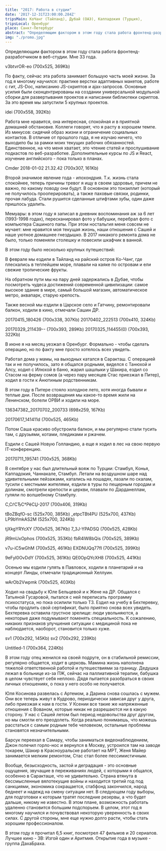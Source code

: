 ```yaml
---
title: "2017: Работа в студии"
date: '2017-12-31T23:00:00.284Z'
tripsMain: КоЧанг (Тайланд), Дубай (ОАЭ), Каппадокия (Турция), 
tripsLocal: Оренбург
place: Санкт-Петербург
abstract: "Определяющим фактором в этом году стала работа фронтенд-разработчиком в веб-студии"
img: "./promo.jpg"
---
```


Определяющим фактором в этом году стала работа фронтенд-разработчиком в веб-студии. Мне 33 года. 

v3btvrOR-eo (700x525, 369Kb)

По факту, сейчас эта работа занимает большую часть моей жизни. За год я многому научился: практике верстки адаптивных макетов, работе с гит, JS-Doc, написанию JS-скриптов и ajax-запросов. Основные усилия были сконцентрированы на создании универсальной модульной сборки для развертывания проектов и написании библиотеки скриптов. За это время мы запустили 5 крупных проектов.

idei (700x558, 392Kb)

Работа мне нравится, она интересная, спокойная и в приятной домашней обстановке. Коллеги говорят, что я расту в хорошем темпе. Из минусов: сидячий образ жизни и ограничение социальных контактов. В отличие от прошлого года, я не изучаю ничего, что выходило бы за рамки моих текущих рабочих обязанностей. Единственное, на что меня хватает, это чтение статей и прослушивание подкастов по веб-разработке. Дополнительные курсы по JS и React, изучение английского - пока только в планах.

Cmder 2018-01-02 21.32.42 (700x307, 161Kb)

Второй значимое явление года - ипохондрия. Т.к. жизнь стала спокойнее, теперь причины тревог я ищу в своем здоровье, причем не важно, по какому поводу они будут. В основном это тонзиллит (который не получилось прооперировать), а также паховые связки, родинки, прочая лабуда. Стали рушится сделанные штифтами зубы, один даже пришлось удалить.

Мемуары: в этом году я записал в дневник воспоминания аж за 6 лет (1993-1998 годах), пересканировал фото у бабушки, перебрал фото с компьютера Сашиного папы. При этом ностальгия меня совсем не мучает: мне нравится моя текущая жизнь, наши отношения с Сашей и наше уютное домашнее гнездышко. В 2017 никакого ремонта дома не было, только поменяли столешку и повесили шкафчик в ванной.



 

В этом году было несколько крупных путешествий: 

В феврале мы ездили в Тайланд на райский остров Ко-Чанг, где плескались в теплейшем море, плавали на каяке по островам и ели свежие тропические фрукты.



 

 

 

 

 

На обратном пути мы на пару дней задержались в Дубае, чтобы посмотреть чудеса достижений современной цивилизации: самое высокое здание в мире, самый большой магазин, автоматическое метро, аквапарк, старую крепость.

  

 
  

 

Также весной мы ездили в Царское село и Гатчину, ремонтировали балкон, ходили в кино, отмечали Сашин ДР.

 

 

 

20170415_180426 (700x338, 307Kb) 20170402_222513 (700x410, 324Kb)

20170329_211439-- (700x393, 289Kb) 20170325_114455(0) (700x393, 322Kb)

 

 

В июне я на месяц уезжал в Оренбург. Формально - чтобы сделать операцию, но по факту мне просто хотелось всех увидеть.



Работал дома у мамы, на выходных катался в Саракташ. С операцией так и не получилось, зато я общался родными, виделся с Танюхой и Алсу, ходил с Илюхой в баню, жарил шашлыки у Шакира, ездил со Стасом на ферму сомов (а через пару месяцев Стас приезжал в Питер), ходил в гости к Анютиным родственникам. 

  

 

 

 

 

 

 

 

В этом году в Питере стояло холодное лето, хотя иногда бывали и теплые дни. После возвращения мы какое-то время жили на Ленинском, болели ОРВИ и ходили на море. 

136347382_20170702_200733 (698x259, 167Kb)

 

20170617_141411d (700x525, 465Kb) 

Потом Саша красиво обустроила балкон, и мы регулярно стали тусить там, с друзьями, котами, пледиками и ржачем.

 

 

 

Ездили с Сашей Новую Голландию, а еще я ходил в лес на свою первую IT-конференцию.

 

20170711_195741 (700x525, 368Kb) 

 

В сентябре у нас был длительный вояж по Турции: Стамбул, Конья, Каппадокия, Чаннакале, Стамбул. Летали на воздушном шаре над удивительными пейзажами, катались на лошадях, лазали по скалам, тусили с местными жителями, ездили в туры по пещерным городам и долинам, смотрели крепости и церкви, плавали по Дарданеллам, гуляли по волшебному Стамбулу.

С‚СѓСЂС†РёСЏ-2017 (700x406, 319Kb)

tBoZBqfO-sc (525x700, 385Kb) _etpcTBt4PU (525x700, 437Kb) LP9bYmkAS2M (525x700, 324Kb)

tjXkgYRYcXY (700x525, 367Kb) 7_3J-YPADSQ (700x525, 428Kb)

jR9mUxOphos (700x525, 353Kb) fbR4lW8bQis (700x525, 389Kb)

v7u-iC5wGhM (700x525, 461Kb) EXDNUQq77fI (700x525, 399Kb)

9eFyI0OvDdY (700x525, 361Kb) QE0OpQYcXH8 (700x525, 441Kb)

 

Осенью мы ездили гулять в Павловск, ходили в планетарий и на концерт Линды, отмечали традиционный Хеллуин.

wArOb2Vwpmk (700x525, 403Kb) 



Ходил на свадьбу к Юле Бельцевой и к Жене на ДР. Общался с Татьяной Гусаровой, пытался с ней переписать программу психостатуса, но пока осилили только ТЗ. Ездил на учебу в Бехтеревку, чтобы продлить свой сертификат, было приятно снова всех увидеть. Бехтеревка оставила грустное зрелище: люди увольняются, а некоторые даже подумывают поменять специальность. К сожалению, никаких признаков улучшения ситуации с медициной пока не наблюдается, наоборот, становится только хуже.

sv1 (700x292, 145Kb) sv2 (700x292, 239Kb)

Untitled-1 (700x364, 224Kb)

 

В этом году отец женился на своей подруге, он в стабильной ремиссии, регулярно общается, ходит в церковь. Мамина жизнь наполнена тяжелой ответственной работой и путешествиями за границу. Дедушка лежал в больнице из-за ПЖ, сейчас на паллиативной терапии, бабушка в целом чувствует себя неплохо. Дядя пытается разобраться в своих личных отношениях, о пока у него особо не получается.

Юля Косинова развелась с Артемом, а Дарина снова сошлась с мужем. Они все теперь живут в Кудрово, периодически зависая друг у друга, либо приезжая к нам в гости. У Ксении все такие же напряженные отношения с Вованом, которые никак не разрешаются ни в какую сторону. У нас с Сашей летом был период недовольства друг другом, но мы смогли его преодолеть. Когда реально понимаешь, что можешь расстаться с самым родным тебе человеком, остальные проблемы становятся незначительными.

 



Барсук переехал в Самару, чтобы заниматься видеонаблюдением, Джон полечил горло-нос и вернулся в Москву, устроился там на заводе токарем, Шакир в Красноуральске работает на МРТ, Женя Майер занимается мелким ремонтом, Стас стал более пессимистичным.

Вообще, безысходность, застой и деградация - это основные ощущения, звучащие в переживаниях людей, с которыми я общался, особенно в Саракташе, что не удивительно. Страна втянута в бессмысленные вялотекущие войны и находится третий год под санкциями, экономика сокращается, стабфонд закончился, народ беднеет и надежд на смену ситуации нет. В следующем году выборы, для подготовки к которым тратят последние резервы, а что будет дальше, никому не известно. В этом плане, возможность работать удаленно становится большим подспорьем. В целом, этот год я многому научился и почувствовал некоторую уверенность в своих силах. С другой стороны, мне еще нужно долго расти, чтобы стать хорошим профессионалом.

В этом году я прочитал 6,5 книг, посмотрел 47 фильмов и 20 сериалов. Лучшее кино - ЗВ: Изгой один и Аритмия. Открытие года в музыке - группа ДахаБраха.
